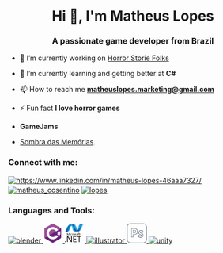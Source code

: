 <h1 align="center">Hi 👋, I'm Matheus Lopes</h1>
<h3 align="center">A passionate game developer from Brazil</h3>

- 🔭 I’m currently working on [Horror Storie Folks](https://uf-team.itch.io/horrorstoryfolks)

- 🌱 I’m currently learning and getting better at **C#**

- 📫 How to reach me **matheuslopes.marketing@gmail.com**

- ⚡ Fun fact **I love horror games**

- **GameJams**
- [Sombra das Memórias](https://uf-team.itch.io/sombra-das-memorias).

<h3 align="left">Connect with me:</h3>
<p align="left">
<a href="https://linkedin.com/in/https://www.linkedin.com/in/matheus-lopes-46aaa7327/" target="blank"><img align="center" src="https://raw.githubusercontent.com/rahuldkjain/github-profile-readme-generator/master/src/images/icons/Social/linked-in-alt.svg" alt="https://www.linkedin.com/in/matheus-lopes-46aaa7327/" height="30" width="40" /></a>
<a href="https://instagram.com/matheus_cosentino" target="blank"><img align="center" src="https://raw.githubusercontent.com/rahuldkjain/github-profile-readme-generator/master/src/images/icons/Social/instagram.svg" alt="matheus_cosentino" height="30" width="40" /></a>
<a href="https://www.youtube.com/c/lopes" target="blank"><img align="center" src="https://raw.githubusercontent.com/rahuldkjain/github-profile-readme-generator/master/src/images/icons/Social/youtube.svg" alt="lopes" height="30" width="40" /></a>
</p>

<h3 align="left">Languages and Tools:</h3>
<p align="left"> <a href="https://www.blender.org/" target="_blank" rel="noreferrer"> <img src="https://download.blender.org/branding/community/blender_community_badge_white.svg" alt="blender" width="40" height="40"/> </a> <a href="https://www.w3schools.com/cs/" target="_blank" rel="noreferrer"> <img src="https://raw.githubusercontent.com/devicons/devicon/master/icons/csharp/csharp-original.svg" alt="csharp" width="40" height="40"/> </a> <a href="https://dotnet.microsoft.com/" target="_blank" rel="noreferrer"> <img src="https://raw.githubusercontent.com/devicons/devicon/master/icons/dot-net/dot-net-original-wordmark.svg" alt="dotnet" width="40" height="40"/> </a> <a href="https://www.adobe.com/in/products/illustrator.html" target="_blank" rel="noreferrer"> <img src="https://www.vectorlogo.zone/logos/adobe_illustrator/adobe_illustrator-icon.svg" alt="illustrator" width="40" height="40"/> </a> <a href="https://www.photoshop.com/en" target="_blank" rel="noreferrer"> <img src="https://raw.githubusercontent.com/devicons/devicon/master/icons/photoshop/photoshop-line.svg" alt="photoshop" width="40" height="40"/> </a> <a href="https://unity.com/" target="_blank" rel="noreferrer"> <img src="https://www.vectorlogo.zone/logos/unity3d/unity3d-icon.svg" alt="unity" width="40" height="40"/> </a> </p>
